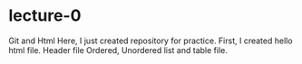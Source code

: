 # lecture-0
Git and Html
Here, I just created repository for practice.
First, I created hello html file.
Header file
Ordered, Unordered list and table file.
